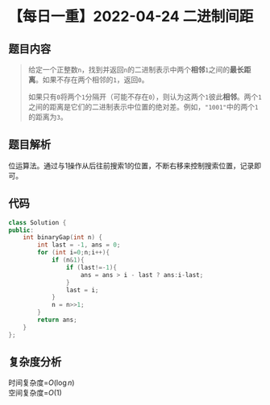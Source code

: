 # 【每日一重】2022-04-24 二进制间距

## 题目内容

> 给定一个正整数`` n ``，找到并返回`` n ``的二进制表示中两个**相邻**``1``之间的**最长距离**。如果不存在两个相邻的``1``，返回``0``。
>
> 如果只有``0``将两个``1``分隔开（可能不存在``0``），则认为这两个``1``彼此**相邻**。两个``1``之间的距离是它们的二进制表示中位置的绝对差。例如，``"1001"``中的两个`` 1 ``的距离为`` 3 ``。

## 题目解析

位运算法。通过与1操作从后往前搜索1的位置，不断右移来控制搜索位置，记录即可。

## 代码

```cpp
class Solution {
public:
    int binaryGap(int n) {
        int last = -1, ans = 0;
        for (int i=0;n;i++){
            if (n&1){
                if (last!=-1){
                    ans = ans > i - last ? ans:i-last;
                }
                last = i;
            }
            n = n>>1;
        }
        return ans;
    }
};
```

## 复杂度分析

时间复杂度=$O(\log n)$  
空间复杂度=$O(1)$
